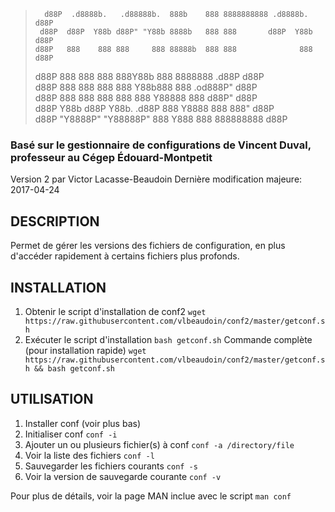 >
>       d88P  .d8888b.   .d88888b.  888b    888 8888888888 .d8888b.         d88P 
>      d88P  d88P  Y88b d88P" "Y88b 8888b   888 888       d88P  Y88b       d88P  
>     d88P   888    888 888     888 88888b  888 888              888      d88P   
>    d88P    888        888     888 888Y88b 888 8888888        .d88P     d88P    
>   d88P     888        888     888 888 Y88b888 888        .od888P"     d88P     
>  d88P      888    888 888     888 888  Y88888 888       d88P"        d88P      
> d88P       Y88b  d88P Y88b. .d88P 888   Y8888 888       888"        d88P       
>d88P         "Y8888P"   "Y88888P"  888    Y888 888       888888888  d88P        
>                                                                                

### Basé sur le gestionnaire de configurations de Vincent Duval, professeur au Cégep Édouard-Montpetit

Version 2 par Victor Lacasse-Beaudoin
Dernière modification majeure: 2017-04-24


DESCRIPTION
---
Permet de gérer les versions des fichiers de configuration, en plus d'accéder rapidement à certains fichiers plus profonds.


INSTALLATION
---

1) Obtenir le script d'installation de conf2
	`wget https://raw.githubusercontent.com/vlbeaudoin/conf2/master/getconf.sh`
2) Exécuter le script d'installation
	`bash getconf.sh`
Commande complète (pour installation rapide)
	`wget https://raw.githubusercontent.com/vlbeaudoin/conf2/master/getconf.sh && bash getconf.sh`


UTILISATION
---

1) Installer conf (voir plus bas)
2) Initialiser conf 
	`conf -i`
3) Ajouter un ou plusieurs fichier(s) à conf
	`conf -a /directory/file`
4) Voir la liste des fichiers
	`conf -l`
5) Sauvegarder les fichiers courants
	`conf -s`
6) Voir la version de sauvegarde courante
	`conf -v`

Pour plus de détails, voir la page MAN inclue avec le script
	`man conf`
